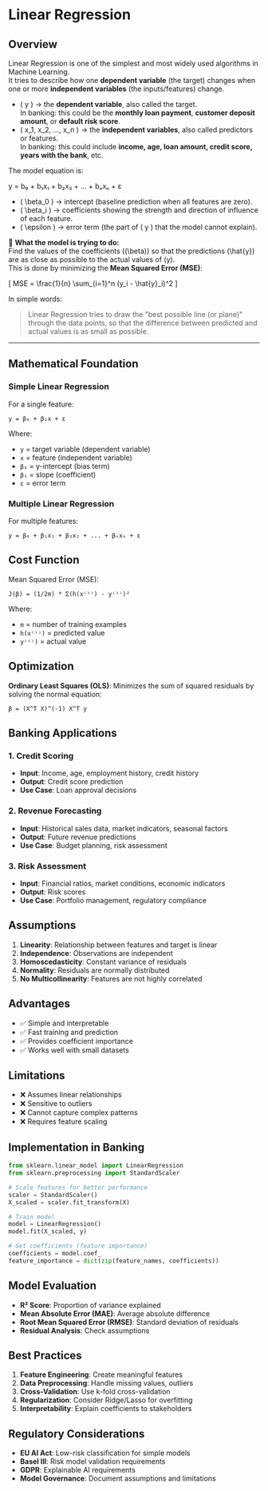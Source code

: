 # Linear Regression

## Overview
Linear Regression is one of the simplest and most widely used algorithms in Machine Learning.  
It tries to describe how one **dependent variable** (the target) changes when one or more **independent variables** (the inputs/features) change.

- \( y \) → the **dependent variable**, also called the target.  
  In banking: this could be the **monthly loan payment**, **customer deposit amount**, or **default risk score**.  
- \( x_1, x_2, ..., x_n \) → the **independent variables**, also called predictors or features.  
  In banking: this could include **income, age, loan amount, credit score, years with the bank**, etc.  

The model equation is:

y = b₀ + b₁x₁ + b₂x₂ + ... + bₙxₙ + ε

- \( \beta_0 \) → intercept (baseline prediction when all features are zero).  
- \( \beta_i \) → coefficients showing the strength and direction of influence of each feature.  
- \( \epsilon \) → error term (the part of \( y \) that the model cannot explain).  

🎯 **What the model is trying to do:**  
Find the values of the coefficients (\(\beta\)) so that the predictions \(\hat{y}\) are as close as possible to the actual values of \(y\).  
This is done by minimizing the **Mean Squared Error (MSE)**:

\[
MSE = \frac{1}{n} \sum_{i=1}^n (y_i - \hat{y}_i)^2
\]

In simple words:  
> Linear Regression tries to draw the "best possible line (or plane)" through the data points, so that the difference between predicted and actual values is as small as possible.

---

## Mathematical Foundation

### Simple Linear Regression
For a single feature:
```
y = β₀ + β₁x + ε
```

Where:
- `y` = target variable (dependent variable)
- `x` = feature (independent variable)
- `β₀` = y-intercept (bias term)
- `β₁` = slope (coefficient)
- `ε` = error term

### Multiple Linear Regression
For multiple features:
```
y = β₀ + β₁x₁ + β₂x₂ + ... + βₙxₙ + ε
```

## Cost Function
Mean Squared Error (MSE):
```
J(β) = (1/2m) * Σ(h(x⁽ⁱ⁾) - y⁽ⁱ⁾)²
```

Where:
- `m` = number of training examples
- `h(x⁽ⁱ⁾)` = predicted value
- `y⁽ⁱ⁾)` = actual value

## Optimization
**Ordinary Least Squares (OLS)**: Minimizes the sum of squared residuals by solving the normal equation:
```
β = (X^T X)^(-1) X^T y
```

## Banking Applications

### 1. Credit Scoring
- **Input**: Income, age, employment history, credit history
- **Output**: Credit score prediction
- **Use Case**: Loan approval decisions

### 2. Revenue Forecasting
- **Input**: Historical sales data, market indicators, seasonal factors
- **Output**: Future revenue predictions
- **Use Case**: Budget planning, risk assessment

### 3. Risk Assessment
- **Input**: Financial ratios, market conditions, economic indicators
- **Output**: Risk scores
- **Use Case**: Portfolio management, regulatory compliance

## Assumptions
1. **Linearity**: Relationship between features and target is linear
2. **Independence**: Observations are independent
3. **Homoscedasticity**: Constant variance of residuals
4. **Normality**: Residuals are normally distributed
5. **No Multicollinearity**: Features are not highly correlated

## Advantages
- ✅ Simple and interpretable
- ✅ Fast training and prediction
- ✅ Provides coefficient importance
- ✅ Works well with small datasets

## Limitations
- ❌ Assumes linear relationships
- ❌ Sensitive to outliers
- ❌ Cannot capture complex patterns
- ❌ Requires feature scaling

## Implementation in Banking
```python
from sklearn.linear_model import LinearRegression
from sklearn.preprocessing import StandardScaler

# Scale features for better performance
scaler = StandardScaler()
X_scaled = scaler.fit_transform(X)

# Train model
model = LinearRegression()
model.fit(X_scaled, y)

# Get coefficients (feature importance)
coefficients = model.coef_
feature_importance = dict(zip(feature_names, coefficients))
```

## Model Evaluation
- **R² Score**: Proportion of variance explained
- **Mean Absolute Error (MAE)**: Average absolute difference
- **Root Mean Squared Error (RMSE)**: Standard deviation of residuals
- **Residual Analysis**: Check assumptions

## Best Practices
1. **Feature Engineering**: Create meaningful features
2. **Data Preprocessing**: Handle missing values, outliers
3. **Cross-Validation**: Use k-fold cross-validation
4. **Regularization**: Consider Ridge/Lasso for overfitting
5. **Interpretability**: Explain coefficients to stakeholders

## Regulatory Considerations
- **EU AI Act**: Low-risk classification for simple models
- **Basel III**: Risk model validation requirements
- **GDPR**: Explainable AI requirements
- **Model Governance**: Document assumptions and limitations
